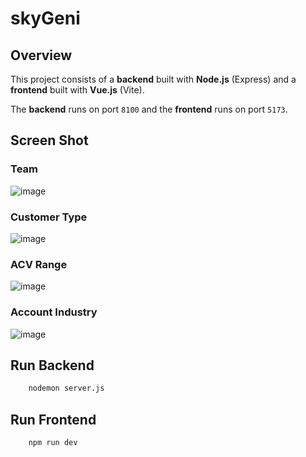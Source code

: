 # skyGeni

## Overview
This project consists of a **backend** built with **Node.js** (Express) and a **frontend** built with **Vue.js** (Vite).

The **backend** runs on port `8100` and the **frontend** runs on port `5173`.


## Screen Shot
### Team
![image](https://github.com/user-attachments/assets/bb9685e2-1223-42dc-85ff-1c56e8df9225)

### Customer Type
![image](https://github.com/user-attachments/assets/1b80f19a-6cf3-43b4-b4b2-fed9315a1bf4)

### ACV Range
![image](https://github.com/user-attachments/assets/8dd1e12f-f6b5-427b-9e3d-3be30b9b8457)

### Account Industry
![image](https://github.com/user-attachments/assets/9b91a1e5-bd29-4577-8493-6a4ffc41a56d)

## Run Backend

```bash
    nodemon server.js
```
## Run Frontend
```bash
    npm run dev

```

